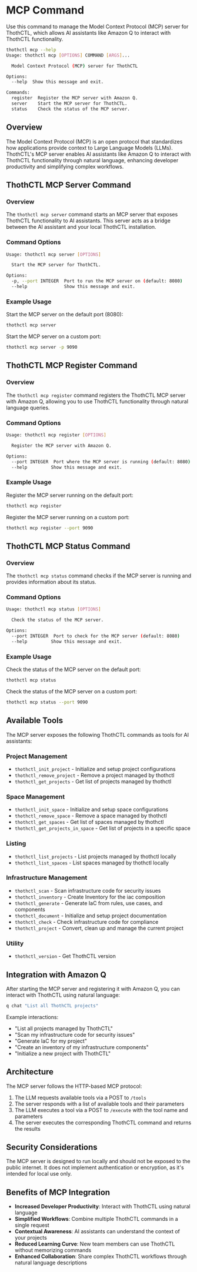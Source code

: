 # MCP Command

Use this command to manage the Model Context Protocol (MCP) server for ThothCTL, which allows AI assistants like Amazon Q to interact with ThothCTL functionality.

```bash
thothctl mcp --help
Usage: thothctl mcp [OPTIONS] COMMAND [ARGS]...

  Model Context Protocol (MCP) server for ThothCTL

Options:
  --help  Show this message and exit.

Commands:
  register  Register the MCP server with Amazon Q.
  server    Start the MCP server for ThothCTL.
  status    Check the status of the MCP server.
```

## Overview

The Model Context Protocol (MCP) is an open protocol that standardizes how applications provide context to Large Language Models (LLMs). ThothCTL's MCP server enables AI assistants like Amazon Q to interact with ThothCTL functionality through natural language, enhancing developer productivity and simplifying complex workflows.

## ThothCTL MCP Server Command

### Overview

The `thothctl mcp server` command starts an MCP server that exposes ThothCTL functionality to AI assistants. This server acts as a bridge between the AI assistant and your local ThothCTL installation.

### Command Options

```bash
Usage: thothctl mcp server [OPTIONS]

  Start the MCP server for ThothCTL.

Options:
  -p, --port INTEGER  Port to run the MCP server on (default: 8080)
  --help              Show this message and exit.
```

### Example Usage

Start the MCP server on the default port (8080):

```bash
thothctl mcp server
```

Start the MCP server on a custom port:

```bash
thothctl mcp server -p 9090
```

## ThothCTL MCP Register Command

### Overview

The `thothctl mcp register` command registers the ThothCTL MCP server with Amazon Q, allowing you to use ThothCTL functionality through natural language queries.

### Command Options

```bash
Usage: thothctl mcp register [OPTIONS]

  Register the MCP server with Amazon Q.

Options:
  --port INTEGER  Port where the MCP server is running (default: 8080)
  --help         Show this message and exit.
```

### Example Usage

Register the MCP server running on the default port:

```bash
thothctl mcp register
```

Register the MCP server running on a custom port:

```bash
thothctl mcp register --port 9090
```

## ThothCTL MCP Status Command

### Overview

The `thothctl mcp status` command checks if the MCP server is running and provides information about its status.

### Command Options

```bash
Usage: thothctl mcp status [OPTIONS]

  Check the status of the MCP server.

Options:
  --port INTEGER  Port to check for the MCP server (default: 8080)
  --help         Show this message and exit.
```

### Example Usage

Check the status of the MCP server on the default port:

```bash
thothctl mcp status
```

Check the status of the MCP server on a custom port:

```bash
thothctl mcp status --port 9090
```

## Available Tools

The MCP server exposes the following ThothCTL commands as tools for AI assistants:

### Project Management
- `thothctl_init_project` - Initialize and setup project configurations
- `thothctl_remove_project` - Remove a project managed by thothctl
- `thothctl_get_projects` - Get list of projects managed by thothctl

### Space Management
- `thothctl_init_space` - Initialize and setup space configurations
- `thothctl_remove_space` - Remove a space managed by thothctl
- `thothctl_get_spaces` - Get list of spaces managed by thothctl
- `thothctl_get_projects_in_space` - Get list of projects in a specific space

### Listing
- `thothctl_list_projects` - List projects managed by thothctl locally
- `thothctl_list_spaces` - List spaces managed by thothctl locally

### Infrastructure Management
- `thothctl_scan` - Scan infrastructure code for security issues
- `thothctl_inventory` - Create Inventory for the iac composition
- `thothctl_generate` - Generate IaC from rules, use cases, and components
- `thothctl_document` - Initialize and setup project documentation
- `thothctl_check` - Check infrastructure code for compliance
- `thothctl_project` - Convert, clean up and manage the current project

### Utility
- `thothctl_version` - Get ThothCTL version

## Integration with Amazon Q

After starting the MCP server and registering it with Amazon Q, you can interact with ThothCTL using natural language:

```bash
q chat "List all ThothCTL projects"
```

Example interactions:

- "List all projects managed by ThothCTL"
- "Scan my infrastructure code for security issues"
- "Generate IaC for my project"
- "Create an inventory of my infrastructure components"
- "Initialize a new project with ThothCTL"

## Architecture

The MCP server follows the HTTP-based MCP protocol:

1. The LLM requests available tools via a POST to `/tools`
2. The server responds with a list of available tools and their parameters
3. The LLM executes a tool via a POST to `/execute` with the tool name and parameters
4. The server executes the corresponding ThothCTL command and returns the results

## Security Considerations

The MCP server is designed to run locally and should not be exposed to the public internet. It does not implement authentication or encryption, as it's intended for local use only.

## Benefits of MCP Integration

- **Increased Developer Productivity**: Interact with ThothCTL using natural language
- **Simplified Workflows**: Combine multiple ThothCTL commands in a single request
- **Contextual Awareness**: AI assistants can understand the context of your projects
- **Reduced Learning Curve**: New team members can use ThothCTL without memorizing commands
- **Enhanced Collaboration**: Share complex ThothCTL workflows through natural language descriptions
